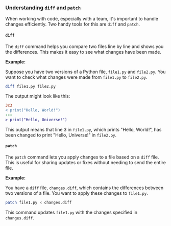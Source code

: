 
### Understanding `diff` and `patch`

When working with code, especially with a team, it's important to handle changes efficiently. Two handy tools for this are `diff` and `patch`.

#### `diff`

The `diff` command helps you compare two files line by line and shows you the differences. This makes it easy to see what changes have been made.

**Example:**

Suppose you have two versions of a Python file, `file1.py` and `file2.py`. You want to check what changes were made from `file1.py` to `file2.py`.

```bash
diff file1.py file2.py
```

The output might look like this:

```diff
3c3
< print("Hello, World!")
---
> print("Hello, Universe!")
```

This output means that line 3 in `file1.py`, which prints "Hello, World!", has been changed to print "Hello, Universe!" in `file2.py`.

#### `patch`

The `patch` command lets you apply changes to a file based on a `diff` file. This is useful for sharing updates or fixes without needing to send the entire file.

**Example:**

You have a `diff` file, `changes.diff`, which contains the differences between two versions of a file. You want to apply these changes to `file1.py`.

```bash
patch file1.py < changes.diff
```

This command updates `file1.py` with the changes specified in `changes.diff`.